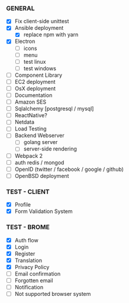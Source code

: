 ### GENERAL

- [x] Fix client-side unittest
- [x] Ansible deployment
  - [x] replace npm with yarn
- [x] Electron
  - [ ] icons
  - [ ] menu
  - [ ] test linux
  - [ ] test windows
- [ ] Component Library
- [ ] EC2 deployment
- [ ] OsX deployment
- [ ] Documentation
- [ ] Amazon SES
- [ ] Sqlalchemy [postgresql / mysql]
- [ ] ReactNative?
- [ ] Netdata
- [ ] Load Testing
- [ ] Backend Webserver 
    - [ ] golang server
    - [ ] server-side rendering
- [ ] Webpack 2
- [ ] auth redis / mongod
- [ ] OpenID (twitter / facebook / google / github)
- [ ] OpenBSD deployment

### TEST - CLIENT

- [x] Profile
- [x] Form Validation System

### TEST - BROME

- [x] Auth flow
- [x] Login
- [x] Register
- [x] Translation
- [x] Privacy Policy
- [ ] Email confirmation
- [ ] Forgotten email
- [ ] Notification
- [ ] Not supported browser system
